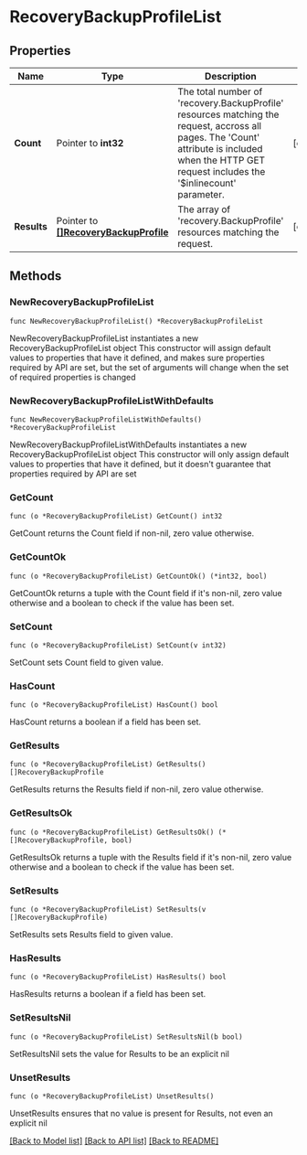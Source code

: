 # RecoveryBackupProfileList

## Properties

Name | Type | Description | Notes
------------ | ------------- | ------------- | -------------
**Count** | Pointer to **int32** | The total number of &#39;recovery.BackupProfile&#39; resources matching the request, accross all pages. The &#39;Count&#39; attribute is included when the HTTP GET request includes the &#39;$inlinecount&#39; parameter. | [optional] 
**Results** | Pointer to [**[]RecoveryBackupProfile**](RecoveryBackupProfile.md) | The array of &#39;recovery.BackupProfile&#39; resources matching the request. | [optional] 

## Methods

### NewRecoveryBackupProfileList

`func NewRecoveryBackupProfileList() *RecoveryBackupProfileList`

NewRecoveryBackupProfileList instantiates a new RecoveryBackupProfileList object
This constructor will assign default values to properties that have it defined,
and makes sure properties required by API are set, but the set of arguments
will change when the set of required properties is changed

### NewRecoveryBackupProfileListWithDefaults

`func NewRecoveryBackupProfileListWithDefaults() *RecoveryBackupProfileList`

NewRecoveryBackupProfileListWithDefaults instantiates a new RecoveryBackupProfileList object
This constructor will only assign default values to properties that have it defined,
but it doesn't guarantee that properties required by API are set

### GetCount

`func (o *RecoveryBackupProfileList) GetCount() int32`

GetCount returns the Count field if non-nil, zero value otherwise.

### GetCountOk

`func (o *RecoveryBackupProfileList) GetCountOk() (*int32, bool)`

GetCountOk returns a tuple with the Count field if it's non-nil, zero value otherwise
and a boolean to check if the value has been set.

### SetCount

`func (o *RecoveryBackupProfileList) SetCount(v int32)`

SetCount sets Count field to given value.

### HasCount

`func (o *RecoveryBackupProfileList) HasCount() bool`

HasCount returns a boolean if a field has been set.

### GetResults

`func (o *RecoveryBackupProfileList) GetResults() []RecoveryBackupProfile`

GetResults returns the Results field if non-nil, zero value otherwise.

### GetResultsOk

`func (o *RecoveryBackupProfileList) GetResultsOk() (*[]RecoveryBackupProfile, bool)`

GetResultsOk returns a tuple with the Results field if it's non-nil, zero value otherwise
and a boolean to check if the value has been set.

### SetResults

`func (o *RecoveryBackupProfileList) SetResults(v []RecoveryBackupProfile)`

SetResults sets Results field to given value.

### HasResults

`func (o *RecoveryBackupProfileList) HasResults() bool`

HasResults returns a boolean if a field has been set.

### SetResultsNil

`func (o *RecoveryBackupProfileList) SetResultsNil(b bool)`

 SetResultsNil sets the value for Results to be an explicit nil

### UnsetResults
`func (o *RecoveryBackupProfileList) UnsetResults()`

UnsetResults ensures that no value is present for Results, not even an explicit nil

[[Back to Model list]](../README.md#documentation-for-models) [[Back to API list]](../README.md#documentation-for-api-endpoints) [[Back to README]](../README.md)


